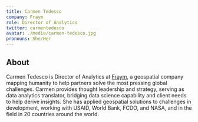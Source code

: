 ```yaml
---
title: Carmen Tedesco
company: Fraym
role: Director of Analytics
twitter: carmentedesco
avatar: ./media/carmen-tedesco.jpg
pronouns: She/Her
---
```

## About

Carmen Tedesco is Director of Analytics at [Fraym](https://fraym.io/), a geospatial company mapping humanity to help partners solve the most pressing global challenges. Carmen provides thought leadership and strategy, serving as data analytics translator, bridging data science capability and client needs to help derive insights. She has applied geospatial solutions to challenges in development, working with USAID, World Bank, FCDO, and NASA, and in the field in 20 countries around the world.